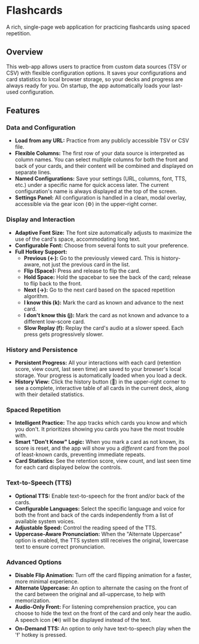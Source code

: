 # Flashcards

A rich, single-page web application for practicing flashcards using spaced repetition.

## Overview

This web-app allows users to practice from custom data sources (TSV or CSV) with flexible configuration options. It saves your configurations and card statistics to local browser storage, so your decks and progress are always ready for you. On startup, the app automatically loads your last-used configuration.

## Features

### Data and Configuration
*   **Load from any URL:** Practice from any publicly accessible TSV or CSV file.
*   **Flexible Columns:** The first row of your data source is interpreted as column names. You can select multiple columns for both the front and back of your cards, and their content will be combined and displayed on separate lines.
*   **Named Configurations:** Save your settings (URL, columns, font, TTS, etc.) under a specific name for quick access later. The current configuration's name is always displayed at the top of the screen.
*   **Settings Panel:** All configuration is handled in a clean, modal overlay, accessible via the gear icon (⚙️) in the upper-right corner.

### Display and Interaction
*   **Adaptive Font Size:** The font size automatically adjusts to maximize the use of the card's space, accommodating long text.
*   **Configurable Font:** Choose from several fonts to suit your preference.
*   **Full Hotkey Support:**
    *   **Previous (←):** Go to the previously viewed card. This is history-aware, not just the previous card in the list.
    *   **Flip (Space):** Press and release to flip the card.
    *   **Hold Space:** Hold the spacebar to see the back of the card; release to flip back to the front.
    *   **Next (→):** Go to the next card based on the spaced repetition algorithm.
    *   **I know this (k):** Mark the card as known and advance to the next card.
    *   **I don't know this (j):** Mark the card as not known and advance to a different low-score card.
    *   **Slow Replay (f):** Replay the card's audio at a slower speed. Each press gets progressively slower.

### History and Persistence
*   **Persistent Progress:** All your interactions with each card (retention score, view count, last seen time) are saved to your browser's local storage. Your progress is automatically loaded when you load a deck.
*   **History View:** Click the history button (📜) in the upper-right corner to see a complete, interactive table of all cards in the current deck, along with their detailed statistics.

### Spaced Repetition
*   **Intelligent Practice:** The app tracks which cards you know and which you don't. It prioritizes showing you cards you have the most trouble with.
*   **Smart "Don't Know" Logic:** When you mark a card as not known, its score is reset, and the app will show you a *different* card from the pool of least-known cards, preventing immediate repeats.
*   **Card Statistics:** See the retention score, view count, and last seen time for each card displayed below the controls.

### Text-to-Speech (TTS)
*   **Optional TTS:** Enable text-to-speech for the front and/or back of the cards.
*   **Configurable Languages:** Select the specific language and voice for both the front and back of the cards independently from a list of available system voices.
*   **Adjustable Speed:** Control the reading speed of the TTS.
*   **Uppercase-Aware Pronunciation:** When the "Alternate Uppercase" option is enabled, the TTS system still receives the original, lowercase text to ensure correct pronunciation.

### Advanced Options
*   **Disable Flip Animation:** Turn off the card flipping animation for a faster, more minimal experience.
*   **Alternate Uppercase:** An option to alternate the casing on the front of the card between the original and all-uppercase, to help with memorization.
*   **Audio-Only Front:** For listening comprehension practice, you can choose to hide the text on the front of the card and only hear the audio. A speech icon (🔊) will be displayed instead of the text.
*   **On-Demand TTS:** An option to only have text-to-speech play when the 'f' hotkey is pressed.
